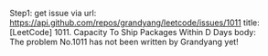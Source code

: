 Step1: get issue via url: https://api.github.com/repos/grandyang/leetcode/issues/1011 
 title:[LeetCode] 1011. Capacity To Ship Packages Within D Days 
 body:  
 The problem No.1011 has not been written by Grandyang yet!